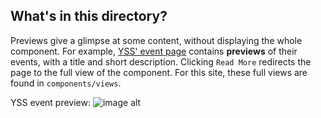 ## What's in this directory?
Previews give a glimpse at some content, without displaying the whole component. For example, [YSS' event page](https://www.yss.org/events/) contains **previews** of their events, with a title and short description. Clicking `Read More` redirects the page to the full view of the component. For this site, these full views are found in `components/views`.

YSS event preview:
![image alt](https://gcdn.pbrd.co/images/qMfKpe7VEEmT.png?o=1)
